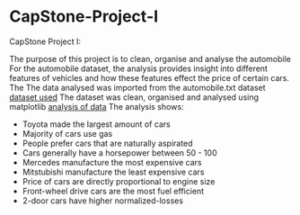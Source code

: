 # CapStone-Project-I
CapStone Project I:

The purpose of this project is to clean, organise and analyse the automobile
For the automobile dataset, the analysis provides insight into different features of vehicles and how these features effect the price of certain cars.
The The data analysed was imported from the automobile.txt dataset [dataset used](automobile.txt/CONTRIBUTING.md)
The dataset was clean, organised and analysed using matplotlib [analysis of data](Autombile.ipynb/CONTRIBUTING.md) 
The analysis shows:
- Toyota made the largest amount of cars
- Majority of cars use gas 
- People prefer cars that are naturally aspirated 
- Cars generally have a horsepower between 50 - 100
- Mercedes manufacture the most expensive cars
- Mitstubishi manufacture the least expensive cars
- Price of cars are directly proportional to engine size
- Front-wheel drive cars are the most fuel efficient
- 2-door cars have higher normalized-losses
